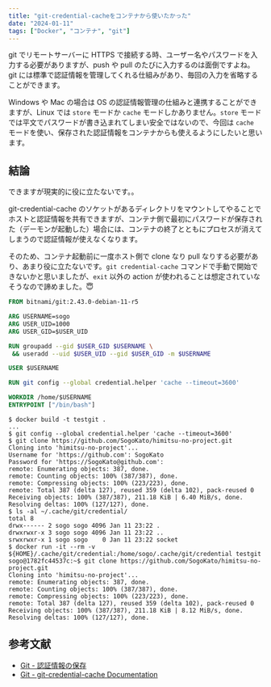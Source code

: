 ```yaml
---
title: "git-credential-cacheをコンテナから使いたかった"
date: "2024-01-11"
tags: ["Docker", "コンテナ", "git"]
---
```


git でリモートサーバーに HTTPS で接続する時、ユーザー名やパスワードを入力する必要がありますが、push や pull のたびに入力するのは面倒ですよね。git には標準で認証情報を管理してくれる仕組みがあり、毎回の入力を省略することができます。

Windows や Mac の場合は OS の認証情報管理の仕組みと連携することができますが、Linux では `store` モードか `cache` モードしかありません。`store` モードでは平文でパスワードが書き込まれてしまい安全ではないので、今回は `cache` モードを使い、保存された認証情報をコンテナからも使えるようにしたいと思います。

## 結論

できますが現実的に役に立たないです。。

git-credential-cache のソケットがあるディレクトリをマウントしてやることでホストと認証情報を共有できますが、コンテナ側で最初にパスワードが保存された（デーモンが起動した）場合には、コンテナの終了とともにプロセスが消えてしまうので認証情報が使えなくなります。

そのため、コンテナ起動前に一度ホスト側で clone なり pull なりする必要があり、あまり役に立たないです。`git credential-cache` コマンドで手動で開始できないかと思いましたが、`exit` 以外の action が使われることは想定されていなそうなので諦めました。😇

```dockerfile
FROM bitnami/git:2.43.0-debian-11-r5

ARG USERNAME=sogo
ARG USER_UID=1000
ARG USER_GID=$USER_UID

RUN groupadd --gid $USER_GID $USERNAME \
 && useradd --uid $USER_UID --gid $USER_GID -m $USERNAME

USER $USERNAME

RUN git config --global credential.helper 'cache --timeout=3600'

WORKDIR /home/$USERNAME
ENTRYPOINT ["/bin/bash"]
```

```shell
$ docker build -t testgit .
...
$ git config --global credential.helper 'cache --timeout=3600'
$ git clone https://github.com/SogoKato/himitsu-no-project.git
Cloning into 'himitsu-no-project'...
Username for 'https://github.com': SogoKato
Password for 'https://SogoKato@github.com':
remote: Enumerating objects: 387, done.
remote: Counting objects: 100% (387/387), done.
remote: Compressing objects: 100% (223/223), done.
remote: Total 387 (delta 127), reused 359 (delta 102), pack-reused 0
Receiving objects: 100% (387/387), 211.18 KiB | 6.40 MiB/s, done.
Resolving deltas: 100% (127/127), done.
$ ls -al ~/.cache/git/credential/
total 8
drwx------ 2 sogo sogo 4096 Jan 11 23:22 .
drwxrwxr-x 3 sogo sogo 4096 Jan 11 23:22 ..
srwxrwxr-x 1 sogo sogo    0 Jan 11 23:22 socket
$ docker run -it --rm -v ${HOME}/.cache/git/credential:/home/sogo/.cache/git/credential testgit
sogo@1782fc44537c:~$ git clone https://github.com/SogoKato/himitsu-no-project.git
Cloning into 'himitsu-no-project'...
remote: Enumerating objects: 387, done.
remote: Counting objects: 100% (387/387), done.
remote: Compressing objects: 100% (223/223), done.
remote: Total 387 (delta 127), reused 359 (delta 102), pack-reused 0
Receiving objects: 100% (387/387), 211.18 KiB | 8.12 MiB/s, done.
Resolving deltas: 100% (127/127), done.
```

## 参考文献

* [Git - 認証情報の保存](https://git-scm.com/book/ja/v2/Git-%E3%81%AE%E3%81%95%E3%81%BE%E3%81%96%E3%81%BE%E3%81%AA%E3%83%84%E3%83%BC%E3%83%AB-%E8%AA%8D%E8%A8%BC%E6%83%85%E5%A0%B1%E3%81%AE%E4%BF%9D%E5%AD%98)
* [Git - git-credential-cache Documentation](https://git-scm.com/docs/git-credential-cache)
